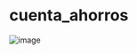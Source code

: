 # cuenta_ahorros

![image](https://user-images.githubusercontent.com/25933891/158086057-202deead-9109-44b1-9ebe-ce449f203471.png)
